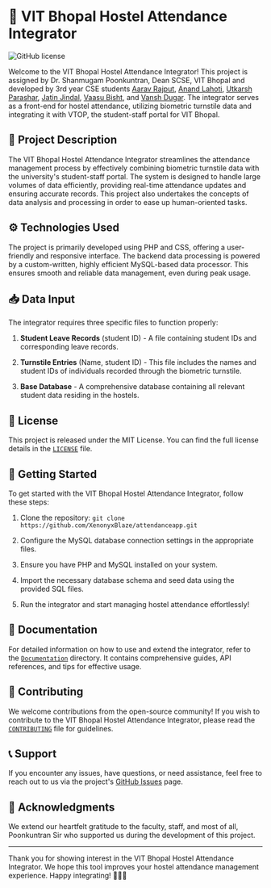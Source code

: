 # 👋 VIT Bhopal Hostel Attendance Integrator

![GitHub license](https://img.shields.io/badge/license-MIT-blue.svg)

Welcome to the VIT Bhopal Hostel Attendance Integrator! This project is assigned by Dr. Shanmugam Poonkuntran, Dean SCSE, VIT Bhopal and developed by 3rd year CSE students [Aarav Rajput](https://github.com/XenonyxBlaze), [Anand Lahoti](https://github.com/foundanand), [Utkarsh Parashar](https://github.com/thedabworthyglitch), [Jatin Jindal](https://github.com/ghostmander), [Vaasu Bisht](https://github.com/vaasu2002), and [Vansh Dugar](https://github.com/Vanshdugar). The integrator serves as a front-end for hostel attendance, utilizing biometric turnstile data and integrating it with VTOP, the student-staff portal for VIT Bhopal.

## 📝 Project Description

The VIT Bhopal Hostel Attendance Integrator streamlines the attendance management process by effectively combining biometric turnstile data with the university's student-staff portal. The system is designed to handle large volumes of data efficiently, providing real-time attendance updates and ensuring accurate records. This project also undertakes the concepts of data analysis and processing in order to ease up human-oriented tasks.

## ⚙️ Technologies Used

The project is primarily developed using PHP and CSS, offering a user-friendly and responsive interface. The backend data processing is powered by a custom-written, highly efficient MySQL-based data processor. This ensures smooth and reliable data management, even during peak usage.

## 📥 Data Input

The integrator requires three specific files to function properly:

1. **Student Leave Records** (student ID) - A file containing student IDs and corresponding leave records.

2. **Turnstile Entries** (Name, student ID) - This file includes the names and student IDs of individuals recorded through the biometric turnstile.

3. **Base Database** - A comprehensive database containing all relevant student data residing in the hostels.

## 📄 License

This project is released under the MIT License. You can find the full license details in the [`LICENSE`](./LICENSE) file.

## 🚀 Getting Started

To get started with the VIT Bhopal Hostel Attendance Integrator, follow these steps:

1. Clone the repository: `git clone https://github.com/XenonyxBlaze/attendanceapp.git`

2. Configure the MySQL database connection settings in the appropriate files.

3. Ensure you have PHP and MySQL installed on your system.

4. Import the necessary database schema and seed data using the provided SQL files.

5. Run the integrator and start managing hostel attendance effortlessly!

## 📃 Documentation

For detailed information on how to use and extend the integrator, refer to the [`Documentation`](./Documentation) directory. It contains comprehensive guides, API references, and tips for effective usage.

## 🤝 Contributing

We welcome contributions from the open-source community! If you wish to contribute to the VIT Bhopal Hostel Attendance Integrator, please read the [`CONTRIBUTING`](./CONTRIBUTING.md) file for guidelines.

## 📞 Support

If you encounter any issues, have questions, or need assistance, feel free to reach out to us via the project's [GitHub Issues](https://github.com/your-username/hostel-attendance-integrator/issues) page.

## 📜 Acknowledgments

We extend our heartfelt gratitude to the faculty, staff, and most of all, Poonkuntran Sir who supported us during the development of this project.

---

Thank you for showing interest in the VIT Bhopal Hostel Attendance Integrator. We hope this tool improves your hostel attendance management experience. Happy integrating! 🎉🏢🎯
